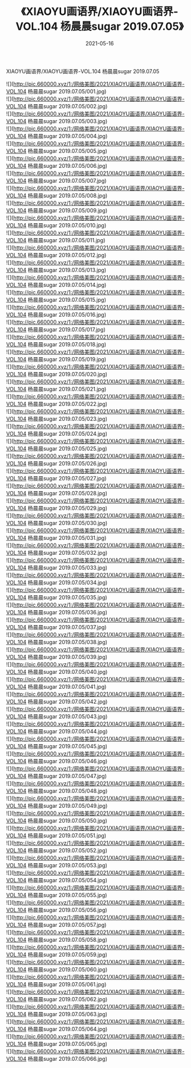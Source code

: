 ﻿---
layout: post
title:  《XIAOYU画语界/XIAOYU画语界-VOL.104 杨晨晨sugar 2019.07.05》
date:   2021-05-16
img: http://pic.660000.xyz/1:/网络美图/2021/XIAOYU画语界/XIAOYU画语界-VOL.104 杨晨晨sugar 2019.07.05/000.jpg
categories: [美女, 清纯, 唯美]
---

XIAOYU画语界/XIAOYU画语界-VOL.104 杨晨晨sugar 2019.07.05

 ![](http://pic.660000.xyz/1:/网络美图/2021/XIAOYU画语界/XIAOYU画语界-VOL.104 杨晨晨sugar 2019.07.05/001.jpg) <br>![](http://pic.660000.xyz/1:/网络美图/2021/XIAOYU画语界/XIAOYU画语界-VOL.104 杨晨晨sugar 2019.07.05/002.jpg) <br>![](http://pic.660000.xyz/1:/网络美图/2021/XIAOYU画语界/XIAOYU画语界-VOL.104 杨晨晨sugar 2019.07.05/003.jpg) <br>![](http://pic.660000.xyz/1:/网络美图/2021/XIAOYU画语界/XIAOYU画语界-VOL.104 杨晨晨sugar 2019.07.05/004.jpg) <br>![](http://pic.660000.xyz/1:/网络美图/2021/XIAOYU画语界/XIAOYU画语界-VOL.104 杨晨晨sugar 2019.07.05/005.jpg) <br>![](http://pic.660000.xyz/1:/网络美图/2021/XIAOYU画语界/XIAOYU画语界-VOL.104 杨晨晨sugar 2019.07.05/006.jpg) <br>![](http://pic.660000.xyz/1:/网络美图/2021/XIAOYU画语界/XIAOYU画语界-VOL.104 杨晨晨sugar 2019.07.05/007.jpg) <br>![](http://pic.660000.xyz/1:/网络美图/2021/XIAOYU画语界/XIAOYU画语界-VOL.104 杨晨晨sugar 2019.07.05/008.jpg) <br>![](http://pic.660000.xyz/1:/网络美图/2021/XIAOYU画语界/XIAOYU画语界-VOL.104 杨晨晨sugar 2019.07.05/009.jpg) <br>![](http://pic.660000.xyz/1:/网络美图/2021/XIAOYU画语界/XIAOYU画语界-VOL.104 杨晨晨sugar 2019.07.05/010.jpg) <br>![](http://pic.660000.xyz/1:/网络美图/2021/XIAOYU画语界/XIAOYU画语界-VOL.104 杨晨晨sugar 2019.07.05/011.jpg) <br>![](http://pic.660000.xyz/1:/网络美图/2021/XIAOYU画语界/XIAOYU画语界-VOL.104 杨晨晨sugar 2019.07.05/012.jpg) <br>![](http://pic.660000.xyz/1:/网络美图/2021/XIAOYU画语界/XIAOYU画语界-VOL.104 杨晨晨sugar 2019.07.05/013.jpg) <br>![](http://pic.660000.xyz/1:/网络美图/2021/XIAOYU画语界/XIAOYU画语界-VOL.104 杨晨晨sugar 2019.07.05/014.jpg) <br>![](http://pic.660000.xyz/1:/网络美图/2021/XIAOYU画语界/XIAOYU画语界-VOL.104 杨晨晨sugar 2019.07.05/015.jpg) <br>![](http://pic.660000.xyz/1:/网络美图/2021/XIAOYU画语界/XIAOYU画语界-VOL.104 杨晨晨sugar 2019.07.05/016.jpg) <br>![](http://pic.660000.xyz/1:/网络美图/2021/XIAOYU画语界/XIAOYU画语界-VOL.104 杨晨晨sugar 2019.07.05/017.jpg) <br>![](http://pic.660000.xyz/1:/网络美图/2021/XIAOYU画语界/XIAOYU画语界-VOL.104 杨晨晨sugar 2019.07.05/018.jpg) <br>![](http://pic.660000.xyz/1:/网络美图/2021/XIAOYU画语界/XIAOYU画语界-VOL.104 杨晨晨sugar 2019.07.05/019.jpg) <br>![](http://pic.660000.xyz/1:/网络美图/2021/XIAOYU画语界/XIAOYU画语界-VOL.104 杨晨晨sugar 2019.07.05/020.jpg) <br>![](http://pic.660000.xyz/1:/网络美图/2021/XIAOYU画语界/XIAOYU画语界-VOL.104 杨晨晨sugar 2019.07.05/021.jpg) <br>![](http://pic.660000.xyz/1:/网络美图/2021/XIAOYU画语界/XIAOYU画语界-VOL.104 杨晨晨sugar 2019.07.05/022.jpg) <br>![](http://pic.660000.xyz/1:/网络美图/2021/XIAOYU画语界/XIAOYU画语界-VOL.104 杨晨晨sugar 2019.07.05/023.jpg) <br>![](http://pic.660000.xyz/1:/网络美图/2021/XIAOYU画语界/XIAOYU画语界-VOL.104 杨晨晨sugar 2019.07.05/024.jpg) <br>![](http://pic.660000.xyz/1:/网络美图/2021/XIAOYU画语界/XIAOYU画语界-VOL.104 杨晨晨sugar 2019.07.05/025.jpg) <br>![](http://pic.660000.xyz/1:/网络美图/2021/XIAOYU画语界/XIAOYU画语界-VOL.104 杨晨晨sugar 2019.07.05/026.jpg) <br>![](http://pic.660000.xyz/1:/网络美图/2021/XIAOYU画语界/XIAOYU画语界-VOL.104 杨晨晨sugar 2019.07.05/027.jpg) <br>![](http://pic.660000.xyz/1:/网络美图/2021/XIAOYU画语界/XIAOYU画语界-VOL.104 杨晨晨sugar 2019.07.05/028.jpg) <br>![](http://pic.660000.xyz/1:/网络美图/2021/XIAOYU画语界/XIAOYU画语界-VOL.104 杨晨晨sugar 2019.07.05/029.jpg) <br>![](http://pic.660000.xyz/1:/网络美图/2021/XIAOYU画语界/XIAOYU画语界-VOL.104 杨晨晨sugar 2019.07.05/030.jpg) <br>![](http://pic.660000.xyz/1:/网络美图/2021/XIAOYU画语界/XIAOYU画语界-VOL.104 杨晨晨sugar 2019.07.05/031.jpg) <br>![](http://pic.660000.xyz/1:/网络美图/2021/XIAOYU画语界/XIAOYU画语界-VOL.104 杨晨晨sugar 2019.07.05/032.jpg) <br>![](http://pic.660000.xyz/1:/网络美图/2021/XIAOYU画语界/XIAOYU画语界-VOL.104 杨晨晨sugar 2019.07.05/033.jpg) <br>![](http://pic.660000.xyz/1:/网络美图/2021/XIAOYU画语界/XIAOYU画语界-VOL.104 杨晨晨sugar 2019.07.05/034.jpg) <br>![](http://pic.660000.xyz/1:/网络美图/2021/XIAOYU画语界/XIAOYU画语界-VOL.104 杨晨晨sugar 2019.07.05/035.jpg) <br>![](http://pic.660000.xyz/1:/网络美图/2021/XIAOYU画语界/XIAOYU画语界-VOL.104 杨晨晨sugar 2019.07.05/036.jpg) <br>![](http://pic.660000.xyz/1:/网络美图/2021/XIAOYU画语界/XIAOYU画语界-VOL.104 杨晨晨sugar 2019.07.05/037.jpg) <br>![](http://pic.660000.xyz/1:/网络美图/2021/XIAOYU画语界/XIAOYU画语界-VOL.104 杨晨晨sugar 2019.07.05/038.jpg) <br>![](http://pic.660000.xyz/1:/网络美图/2021/XIAOYU画语界/XIAOYU画语界-VOL.104 杨晨晨sugar 2019.07.05/039.jpg) <br>![](http://pic.660000.xyz/1:/网络美图/2021/XIAOYU画语界/XIAOYU画语界-VOL.104 杨晨晨sugar 2019.07.05/040.jpg) <br>![](http://pic.660000.xyz/1:/网络美图/2021/XIAOYU画语界/XIAOYU画语界-VOL.104 杨晨晨sugar 2019.07.05/041.jpg) <br>![](http://pic.660000.xyz/1:/网络美图/2021/XIAOYU画语界/XIAOYU画语界-VOL.104 杨晨晨sugar 2019.07.05/042.jpg) <br>![](http://pic.660000.xyz/1:/网络美图/2021/XIAOYU画语界/XIAOYU画语界-VOL.104 杨晨晨sugar 2019.07.05/043.jpg) <br>![](http://pic.660000.xyz/1:/网络美图/2021/XIAOYU画语界/XIAOYU画语界-VOL.104 杨晨晨sugar 2019.07.05/044.jpg) <br>![](http://pic.660000.xyz/1:/网络美图/2021/XIAOYU画语界/XIAOYU画语界-VOL.104 杨晨晨sugar 2019.07.05/045.jpg) <br>![](http://pic.660000.xyz/1:/网络美图/2021/XIAOYU画语界/XIAOYU画语界-VOL.104 杨晨晨sugar 2019.07.05/046.jpg) <br>![](http://pic.660000.xyz/1:/网络美图/2021/XIAOYU画语界/XIAOYU画语界-VOL.104 杨晨晨sugar 2019.07.05/047.jpg) <br>![](http://pic.660000.xyz/1:/网络美图/2021/XIAOYU画语界/XIAOYU画语界-VOL.104 杨晨晨sugar 2019.07.05/048.jpg) <br>![](http://pic.660000.xyz/1:/网络美图/2021/XIAOYU画语界/XIAOYU画语界-VOL.104 杨晨晨sugar 2019.07.05/049.jpg) <br>![](http://pic.660000.xyz/1:/网络美图/2021/XIAOYU画语界/XIAOYU画语界-VOL.104 杨晨晨sugar 2019.07.05/050.jpg) <br>![](http://pic.660000.xyz/1:/网络美图/2021/XIAOYU画语界/XIAOYU画语界-VOL.104 杨晨晨sugar 2019.07.05/051.jpg) <br>![](http://pic.660000.xyz/1:/网络美图/2021/XIAOYU画语界/XIAOYU画语界-VOL.104 杨晨晨sugar 2019.07.05/052.jpg) <br>![](http://pic.660000.xyz/1:/网络美图/2021/XIAOYU画语界/XIAOYU画语界-VOL.104 杨晨晨sugar 2019.07.05/053.jpg) <br>![](http://pic.660000.xyz/1:/网络美图/2021/XIAOYU画语界/XIAOYU画语界-VOL.104 杨晨晨sugar 2019.07.05/054.jpg) <br>![](http://pic.660000.xyz/1:/网络美图/2021/XIAOYU画语界/XIAOYU画语界-VOL.104 杨晨晨sugar 2019.07.05/055.jpg) <br>![](http://pic.660000.xyz/1:/网络美图/2021/XIAOYU画语界/XIAOYU画语界-VOL.104 杨晨晨sugar 2019.07.05/056.jpg) <br>![](http://pic.660000.xyz/1:/网络美图/2021/XIAOYU画语界/XIAOYU画语界-VOL.104 杨晨晨sugar 2019.07.05/057.jpg) <br>![](http://pic.660000.xyz/1:/网络美图/2021/XIAOYU画语界/XIAOYU画语界-VOL.104 杨晨晨sugar 2019.07.05/058.jpg) <br>![](http://pic.660000.xyz/1:/网络美图/2021/XIAOYU画语界/XIAOYU画语界-VOL.104 杨晨晨sugar 2019.07.05/059.jpg) <br>![](http://pic.660000.xyz/1:/网络美图/2021/XIAOYU画语界/XIAOYU画语界-VOL.104 杨晨晨sugar 2019.07.05/060.jpg) <br>![](http://pic.660000.xyz/1:/网络美图/2021/XIAOYU画语界/XIAOYU画语界-VOL.104 杨晨晨sugar 2019.07.05/061.jpg) <br>![](http://pic.660000.xyz/1:/网络美图/2021/XIAOYU画语界/XIAOYU画语界-VOL.104 杨晨晨sugar 2019.07.05/062.jpg) <br>![](http://pic.660000.xyz/1:/网络美图/2021/XIAOYU画语界/XIAOYU画语界-VOL.104 杨晨晨sugar 2019.07.05/063.jpg) <br>![](http://pic.660000.xyz/1:/网络美图/2021/XIAOYU画语界/XIAOYU画语界-VOL.104 杨晨晨sugar 2019.07.05/064.jpg) <br>![](http://pic.660000.xyz/1:/网络美图/2021/XIAOYU画语界/XIAOYU画语界-VOL.104 杨晨晨sugar 2019.07.05/065.jpg) <br>![](http://pic.660000.xyz/1:/网络美图/2021/XIAOYU画语界/XIAOYU画语界-VOL.104 杨晨晨sugar 2019.07.05/066.jpg) <br>